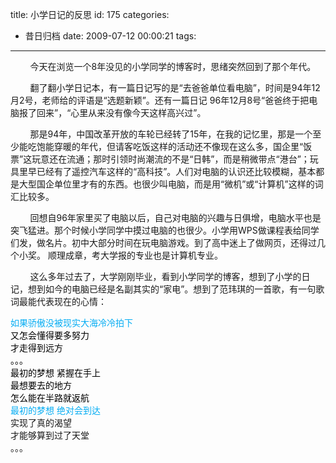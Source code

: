 title: 小学日记的反思
id: 175
categories:
  - 昔日归档
date: 2009-07-12 00:00:21
tags:
---

        今天在浏览一个8年没见的小学同学的博客时，思绪突然回到了那个年代。

        翻了翻小学日记本，有一篇日记写的是“去爸爸单位看电脑”，时间是94年12月2号，老师给的评语是“选题新颖”。还有一篇日记 96年12月8号“爸爸终于把电脑报了回来”，“心里从来没有像今天这样高兴过”。

        那是94年，中国改革开放的车轮已经转了15年，在我的记忆里，那是一个至少能吃饱能穿暖的年代，但请客吃饭这样的活动还不像现在这么多，国企里“饭票”这玩意还在流通；那时引领时尚潮流的不是“日韩”，而是稍微带点“港台”；玩具里早已经有了遥控汽车这样的“高科技”。人们对电脑的认识还比较模糊，基本都是大型国企单位里才有的东西。也很少叫电脑，而是用“微机”或“计算机”这样的词汇比较多。     

        回想自96年家里买了电脑以后，自己对电脑的兴趣与日俱增，电脑水平也是突飞猛进。那个时候小学同学中摸过电脑的也很少。小学用WPS做课程表给同学们发，做名片。初中大部分时间在玩电脑游戏。到了高中迷上了做网页，还得过几个小奖。 顺理成章，考大学报的专业也是计算机专业。

        这么多年过去了，大学刚刚毕业，看到小学同学的博客，想到了小学的日记，想到如今的电脑已经是名副其实的“家电”。想到了范玮琪的一首歌，有一句歌词最能代表现在的心情：
<div id="lrc31" style="color: #06adf3">如果骄傲没被现实大海冷冷拍下</div>
<div id="lrc32" style="color: #000">又怎会懂得要多努力</div>
<div id="lrc33" style="color: #000">才走得到远方</div>
<div id="lrc24" style="color: #000">。。。</div>
<div style="color: #000">最初的梦想 紧握在手上</div>
<div id="lrc25" style="color: #000">最想要去的地方</div>
<div id="lrc26" style="color: #000">怎么能在半路就返航</div>
<div id="lrc27" style="color: #06adf3">最初的梦想 绝对会到达</div>
<div id="lrc28">实现了真的渴望</div>
<div id="lrc29">才能够算到过了天堂</div>
<div>。。。</div>